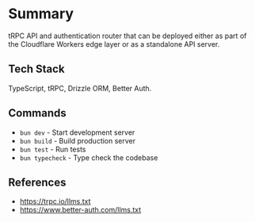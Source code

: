# Summary

tRPC API and authentication router that can be deployed either as part of the Cloudflare Workers edge layer or as a standalone API server.

## Tech Stack

TypeScript, tRPC, Drizzle ORM, Better Auth.

## Commands

- `bun dev` - Start development server
- `bun build` - Build production server
- `bun test` - Run tests
- `bun typecheck` - Type check the codebase

## References

- https://trpc.io/llms.txt
- https://www.better-auth.com/llms.txt
